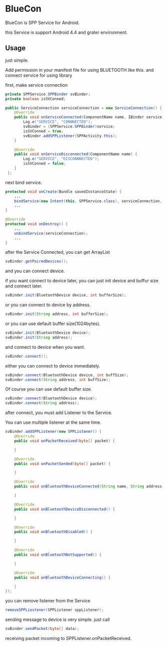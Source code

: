 # BlueCon

BlueCon is SPP Service for Android.

this Service is support Android 4.4 and grater environment.

## Usage

just simple.

Add permission in your manifest file for using BLUETOOTH like this.
    <uses-permission android:name="android.permission.BLUETOOTH" />
and connect service for using library

first, make service connection
```java
private SPPService.SPPBinder svBinder;
private boolean isSVConned;

public ServiceConnection serviceConnection = new ServiceConnection() {
    @Override
    public void onServiceConnected(ComponentName name, IBinder service) {
        Log.e("SERVICE", "CONNNECTED");
        svBinder = (SPPService.SPPBinder)service;
        isSVConned = true;
        svBinder.addSPPListener(SPPActivity.this);
    }

    @Override
    public void onServiceDisconnected(ComponentName name) {
        Log.e("SERVICE", "DISCONNNECTED");
        isSVConned = false;
    }
 };
```
next bind service.
```java
protected void onCreate(Bundle savedInstanceState) {
    ...
    bindService(new Intent(this, SPPService.class), serviceConnection, BIND_AUTO_CREATE);
    ...
}

@Override
protected void onDestroy() {
    ...
    unbindService(serviceConnection);
    ...
}
```

after the Service Connected, you can get ArrayList<PairedDevice>
```java
svBinder.getPairedDevices();
```
and you can connect device.

if you want connect to device later, you can just init device and buffur size and connect later.
```java
svBinder.init(BluetoothDevice device, int bufferSize);
```

or you can connect to device by address.
```java
svBinder.init(String address, int bufferSize);
```

or you can use default buffer size(1024bytes).
```java
svBinder.init(BluetoothDevice device);
svBinder.init(String address);
```

and connect to device when you want.
```java
svBinder.connect();
```

either you can connect to device immediately.
```java
svBinder.connect(BluetoothDevice device, int buffSize);
svBinder.connect(String address, int buffSize);
```

Of course you can use default buffer size.
```java
svBinder.connect(BluetoothDevice device);
svBinder.connect(String address);
```

after connect, you must add Listener to the Service.

You can use multiple listener at the same time.
```java
svBinder.addSPPListener(new SPPListener() {
    @Override
    public void onPacketReceived(byte[] packet) {

    }

    @Override
    public void onPacketSended(byte[] packet) {

    }

    @Override
    public void onBluetoothDeviceConnected(String name, String address) {

    }

    @Override
    public void onBluetoothDeviceDisconnected() {

    }

    @Override
    public void onBluetoothDisabled() {

    }

    @Override
    public void onBluetoothNotSupported() {

    }

    @Override
    public void onBluetoothDeviceConnecting() {

    }
});
```
you can remove listener from the Service
```java
removeSPPLiestener(SPPListener sppListener);
```

sending message to device is very simple. just call
```java
svBinder.sendPacket(byte[] data);
```
receiving packet incoming to SPPListener.onPacketReceived.